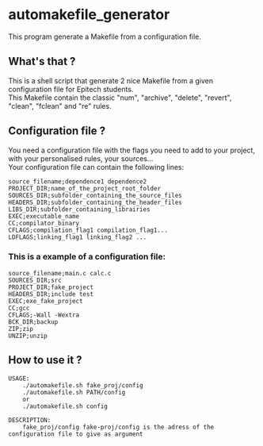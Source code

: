 # automakefile_generator

This program generate a Makefile from a configuration file.
## What's that ?
This is a shell script that generate 2 nice Makefile from a given configuration file for Epitech students.<br />
This Makefile contain the classic "num", "archive", "delete", "revert", "clean", "fclean" and "re" rules.
## Configuration file ?
You need a configuration file with the flags you need to add to your project, with your personalised rules, your sources...<br />
Your configuration file can contain the following lines:
```
source_filename;dependence1 dependence2
PROJECT_DIR;name_of_the_project_root_folder
SOURCES_DIR;subfolder_containing_the_source_files
HEADERS_DIR;subfolder_containing_the_header_files
LIBS_DIR;subfolder_containing_librairies
EXEC;executable_name
CC;compilator_binary
CFLAGS;compilation_flag1 compilation_flag1...
LDFLAGS;linking_flag1 linking_flag2 ...
```
### This is a example of a configuration file:
```
source_filename;main.c calc.c
SOURCES_DIR;src
PROJECT_DIR;fake_project
HEADERS_DIR;include test
EXEC;exe_fake_project
CC;gcc
CFLAGS;-Wall -Wextra
BCK_DIR;backup
ZIP;zip
UNZIP;unzip
```
## How to use it ?
```
USAGE:
    ./automakefile.sh fake_proj/config
    ./automakefile.sh PATH/config
    or
    ./automakefile.sh config
    
DESCRIPTION:
    fake_proj/config fake-proj/config is the adress of the configuration file to give as argument
```
